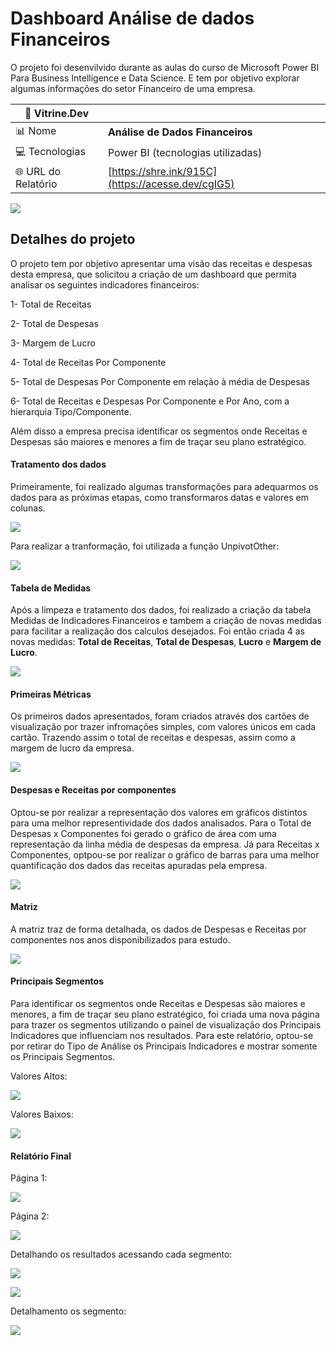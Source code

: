 # Dashboard Análise de dados Financeiros
O projeto foi desenvilvido durante as aulas do curso de Microsoft Power BI Para Business Intelligence e Data Science. E tem por objetivo explorar algumas informações do setor Financeiro de uma empresa.

| :rocket: Vitrine.Dev |    |
| -------------  | --- |
| :bar_chart: Nome        | **Análise de Dados Financeiros**
| :computer: Tecnologias | Power BI (tecnologias utilizadas)
| :globe_with_meridians: URL do Relatório         | [https://shre.ink/915C](https://acesse.dev/cgIG5)


<!-- Inserir imagem com a #vitrinedev ao final do link -->
![](https://github.com/gitmattalves/Dashboard_analise_de_dados_financeiros/blob/main/dadosFinanceiros_IA.jpg#vitrinedev)

## Detalhes do projeto
O projeto tem por objetivo apresentar uma visão das receitas e despesas desta empresa, que solicitou a criação de um dashboard que permita analisar os seguintes indicadores financeiros:

1- Total de Receitas

2- Total de Despesas

3- Margem de Lucro

4- Total de Receitas Por Componente

5- Total de Despesas Por Componente em relação à média de Despesas

6- Total de Receitas e Despesas Por Componente e Por Ano, com a hierarquia
Tipo/Componente.

Além disso a empresa precisa identificar os segmentos onde Receitas e Despesas são
maiores e menores a fim de traçar seu plano estratégico.

#### Tratamento dos dados
Primeiramente, foi realizado algumas transformações para adequarmos os dados para as próximas etapas, como transformaros datas e valores em colunas.

![](https://github.com/gitmattalves/Dashboard_analise_de_dados_financeiros/blob/main/tabelainicial.png#vitrinedev)

Para realizar a tranformação, foi utilizada  a função UnpivotOther:

![](https://github.com/gitmattalves/Dashboard_analise_de_dados_financeiros/blob/main/tabelaunpivot.png#vitrinedev)


#### Tabela de Medidas
Após a limpeza e tratamento dos dados, foi realizado a criação da tabela Medidas de Indicadores Financeiros e tambem a criação de novas medidas para facilitar a realização dos calculos desejados.
Foi então criada 4 as novas medidas: **Total de Receitas**, **Total de Despesas**, **Lucro** e **Margem de Lucro**.

![](https://github.com/gitmattalves/Dashboard_analise_de_dados_financeiros/blob/main/tabelademedidas.png#vitrinedev)

#### Primeiras Métricas
Os primeiros dados apresentados, foram criados através dos cartões de visualização por trazer infromações simples, com valores únicos em cada cartão.
Trazendo assim o total de receitas e despesas, assim como a margem de lucro da empresa.

![](https://github.com/gitmattalves/Dashboard_analise_de_dados_financeiros/blob/main/primeiras-metricas.png#vitrinedev)

#### Despesas e Receitas por componentes
Optou-se por realizar a representação dos valores em gráficos distintos para uma melhor representividade dos dados analisados.
Para o Total de Despesas x Componentes foi gerado o gráfico de área com uma representação da linha média de despesas da empresa.
Já para Receitas x Componentes, optpou-se por realizar o gráfico de barras para uma melhor quantificação dos dados das receitas apuradas pela empresa.

![](https://github.com/gitmattalves/Dashboard_analise_de_dados_financeiros/blob/main/metricas_secundarias.png#vitrinedev)

#### Matriz
A matriz traz de forma detalhada, os dados de Despesas e Receitas por componentes nos anos disponibilizados para estudo.

![](https://github.com/gitmattalves/Dashboard_analise_de_dados_financeiros/blob/main/matriz_financeira.png#vitrinedev)

#### Principais Segmentos
Para identificar os segmentos onde Receitas e Despesas são maiores e menores, a fim de traçar seu plano estratégico, foi criada uma nova página para trazer os segmentos utilizando o painel de visualização dos Principais Indicadores que influenciam nos resultados. 
Para este relatório, optou-se por retirar do Tipo de Análise os Principais Indicadores e mostrar somente os Principais Segmentos. 

Valores Altos:

![](https://github.com/gitmattalves/Dashboard_analise_de_dados_financeiros/blob/main/segmento_alto.png#vitrinedev)

Valores Baixos:

![](https://github.com/gitmattalves/Dashboard_analise_de_dados_financeiros/blob/main/segmento_baixo.png#vitrinedev)


#### Relatório Final

Página 1:

![](https://github.com/gitmattalves/Dashboard_analise_de_dados_financeiros/blob/main/dados_gerais.png#vitrinedev)

Página 2:

![](https://github.com/gitmattalves/Dashboard_analise_de_dados_financeiros/blob/main/segmento_alto.png#vitrinedev)

Detalhando os resultados acessando cada segmento:

![](https://github.com/gitmattalves/Dashboard_analise_de_dados_financeiros/blob/main/alto_detalhado.png#vitrinedev)

![](https://github.com/gitmattalves/Dashboard_analise_de_dados_financeiros/blob/main/segmento_baixo.png#vitrinedev)

Detalhamento os segmento:

![](https://github.com/gitmattalves/Dashboard_analise_de_dados_financeiros/blob/main/baixo_detalhado.png#vitrinedev)
